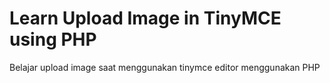 # Learn Upload Image in TinyMCE using PHP
Belajar upload image saat menggunakan tinymce editor menggunakan PHP

